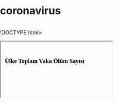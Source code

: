 # coronavirus
!DOCTYPE html>
<html lang="en">
<head>
<meta charset="UTF-8">
<link rel="apple-touch-icon" type="image/png" href="https://static.codepen.io/assets/favicon/apple-touch-icon-5ae1a0698dcc2402e9712f7d01ed509a57814f994c660df9f7a952f3060705ee.png" />
<meta name="apple-mobile-web-app-title" content="CodePen">
<link rel="shortcut icon" type="image/x-icon" href="https://static.codepen.io/assets/favicon/favicon-aec34940fbc1a6e787974dcd360f2c6b63348d4b1f4e06c77743096d55480f33.ico" />
<link rel="mask-icon" type="" href="https://static.codepen.io/assets/favicon/logo-pin-8f3771b1072e3c38bd662872f6b673a722f4b3ca2421637d5596661b4e2132cc.svg" color="#111" />
<meta charset="utf-8">
<meta name='viewport' content='width=device-width, initial-scale=1'>
<title>CodePen - Pure JavaScript Sortable Table</title>
<link rel="stylesheet" media="screen" href="https://static.codepen.io/assets/fullpage/fullpage-4de243a40619a967c0bf13b95e1ac6f8de89d943b7fc8710de33f681fe287604.css" />
<link href='https://fonts.googleapis.com/css?family=Lato:300,400,400italic,700,700italic,900,900italic' rel='stylesheet'>
<link rel="apple-touch-icon" type="image/png" href="https://static.codepen.io/assets/favicon/apple-touch-icon-5ae1a0698dcc2402e9712f7d01ed509a57814f994c660df9f7a952f3060705ee.png" />
<meta name="apple-mobile-web-app-title" content="CodePen">
<link rel="shortcut icon" type="image/x-icon" href="https://static.codepen.io/assets/favicon/favicon-aec34940fbc1a6e787974dcd360f2c6b63348d4b1f4e06c77743096d55480f33.ico" />
<link rel="mask-icon" type="" href="https://static.codepen.io/assets/favicon/logo-pin-8f3771b1072e3c38bd662872f6b673a722f4b3ca2421637d5596661b4e2132cc.svg" color="#111" />
<title>CodePen - Pure JavaScript Sortable Table</title>
<script>
  if (document.location.search.match(/type=embed/gi)) {
    window.parent.postMessage("resize", "*");
  }
</script>
<style>
    html { font-size: 15px; }
    html, body { margin: 0; padding: 0; min-height: 100%; }
    body { height:100%; display: flex; flex-direction: column; }
    .referer-warning {
      background: black;
      box-shadow: 0 2px 5px rgba(0,0,0, 0.5);
      padding: 0.75em;
      color: white;
      text-align: center;
      font-family: 'Lato', 'Lucida Grande', 'Lucida Sans Unicode', Tahoma, Sans-Serif;
      line-height: 1.2;
      font-size: 1rem;
      position: relative;
      z-index: 2;
    }
    .referer-warning h1 { font-size: 1.2rem; margin: 0; }
    .referer-warning a { color: #56bcf9; } /* $linkColorOnBlack */
  </style>
</head>
<body class="">

<div id="result-iframe-wrap" role="main">
<iframe id="result" srcdoc="
<!DOCTYPE html>
<html lang=&quot;en&quot; >
<head>
  <meta charset=&quot;UTF-8&quot;>
  
<link rel=&quot;apple-touch-icon&quot; type=&quot;image/png&quot; href=&quot;https://static.codepen.io/assets/favicon/apple-touch-icon-5ae1a0698dcc2402e9712f7d01ed509a57814f994c660df9f7a952f3060705ee.png&quot; />
<meta name=&quot;apple-mobile-web-app-title&quot; content=&quot;CodePen&quot;>
<link rel=&quot;shortcut icon&quot; type=&quot;image/x-icon&quot; href=&quot;https://static.codepen.io/assets/favicon/favicon-aec34940fbc1a6e787974dcd360f2c6b63348d4b1f4e06c77743096d55480f33.ico&quot; />
<link rel=&quot;mask-icon&quot; type=&quot;&quot; href=&quot;https://static.codepen.io/assets/favicon/logo-pin-8f3771b1072e3c38bd662872f6b673a722f4b3ca2421637d5596661b4e2132cc.svg&quot; color=&quot;#111&quot; />
  <title>CodePen - Pure JavaScript Sortable Table</title>
  
  
  <link rel=&quot;stylesheet&quot; href=&quot;https://cdnjs.cloudflare.com/ajax/libs/meyer-reset/2.0/reset.min.css&quot;>
  <link rel='stylesheet' href='https://cdnjs.cloudflare.com/ajax/libs/twitter-bootstrap/4.1.0/css/bootstrap.css'>
  
<style>
th[data-filter-value] {
  cursor: pointer;
}
th.active {
  color: red;
}
</style>
  <script>
  window.console = window.console || function(t) {};
</script>
  
  
  <script>
  if (document.location.search.match(/type=embed/gi)) {
    window.parent.postMessage(&quot;resize&quot;, &quot;*&quot;);
  }
</script>
</head>
<body translate=&quot;no&quot; >
  <table id=&quot;squadTable&quot; class=&quot;table table-dark table-striped&quot;>
        <thead>
            <tr>
                
                <th>Ülke</th>                
                <th data-filter-value=&quot;match&quot;>Toplam Vaka</th>
                <th data-filter-value=&quot;goal&quot;>Ölüm Sayısı</th>
                
                
            </tr>
        </thead>
        <tbody>
        </tbody>
    </table>
   
  
  
      <script id=&quot;rendered-js&quot; >
const data = [
{  
  &quot;fullName&quot;: &quot;Türkiye&quot;,
  &quot;dateOfBirth&quot;: &quot;1985-08-06T00:00:00&quot;,
  &quot;match&quot;: 947,
  &quot;goal&quot;: 21,
 
},
{  
  &quot;fullName&quot;: &quot;Çin&quot;,
  &quot;dateOfBirth&quot;: &quot;1985-08-06T00:00:00&quot;,
  &quot;match&quot;: 81054,
  &quot;goal&quot;: 3261,
},
{  
  &quot;fullName&quot;: &quot;İtalya&quot;,
  &quot;dateOfBirth&quot;: &quot;1985-08-06T00:00:00&quot;,
  &quot;match&quot;: 59138,
  &quot;goal&quot;: 5476,
 
},
{  
  &quot;fullName&quot;: &quot;Amerika&quot;,
  &quot;dateOfBirth&quot;: &quot;1985-08-06T00:00:00&quot;,
  &quot;match&quot;: 38164,
  &quot;goal&quot;: 396,
 
},
{  
  &quot;fullName&quot;: &quot;İspanya&quot;,
  &quot;dateOfBirth&quot;: &quot;1985-08-06T00:00:00&quot;,
  &quot;match&quot;: 28603,
  &quot;goal&quot;: 1756,
  
},
{  
  &quot;fullName&quot;: &quot;Almanya&quot;,
  &quot;dateOfBirth&quot;: &quot;1985-08-06T00:00:00&quot;,
  &quot;match&quot;: 24806,
  &quot;goal&quot;: 93,
 
},
{  
  &quot;fullName&quot;: &quot;İran&quot;,
  &quot;dateOfBirth&quot;: &quot;1985-08-06T00:00:00&quot;,
  &quot;match&quot;: 21638,
  &quot;goal&quot;: 1685,
},
{  
  &quot;fullName&quot;: &quot;Fransa&quot;,
  &quot;dateOfBirth&quot;: &quot;1985-08-06T00:00:00&quot;,
  &quot;match&quot;: 14459,
  &quot;goal&quot;: 562,
},
{  
  &quot;fullName&quot;: &quot;Güney Kore&quot;,
  &quot;dateOfBirth&quot;: &quot;1985-08-06T00:00:00&quot;,
  &quot;match&quot;: 8897,
  &quot;goal&quot;: 104,
  
},
{  
  &quot;fullName&quot;: &quot;İsviçre&quot;,
  &quot;dateOfBirth&quot;: &quot;1985-08-06T00:00:00&quot;,
  &quot;match&quot;: 7367,
  &quot;goal&quot;: 98,
},
{  
  &quot;fullName&quot;: &quot;İngiltere&quot;,
  &quot;dateOfBirth&quot;: &quot;1985-08-06T00:00:00&quot;,
  &quot;match&quot;: 5683,
  &quot;goal&quot;: 281,
},
{  
  &quot;fullName&quot;: &quot;Hollanda&quot;,
  &quot;dateOfBirth&quot;: &quot;1985-08-06T00:00:00&quot;,
  &quot;match&quot;:4204,
  &quot;goal&quot;: 179,
},
{  
  &quot;fullName&quot;: &quot;Belçika&quot;,
  &quot;dateOfBirth&quot;: &quot;1985-08-06T00:00:00&quot;,
  &quot;match&quot;: 3401,
  &quot;goal&quot;: 75,
  
},
{  
  &quot;fullName&quot;: &quot;Avusturya&quot;,
  &quot;dateOfBirth&quot;: &quot;1985-08-06T00:00:00&quot;,
  &quot;match&quot;: 3302,
  &quot;goal&quot;: 16,
 
},
{  
  &quot;fullName&quot;: &quot;Norveç&quot;,
  &quot;dateOfBirth&quot;: &quot;1985-08-06T00:00:00&quot;,
  &quot;match&quot;: 2263,
  &quot;goal&quot;: 7,
  
},
{  
  &quot;fullName&quot;: &quot;İsveç&quot;,
  &quot;dateOfBirth&quot;: &quot;1985-08-06T00:00:00&quot;,
  &quot;match&quot;: 1931,
  &quot;goal&quot;: 21,
},
{  
  &quot;fullName&quot;: &quot;Portekiz&quot;,
  &quot;dateOfBirth&quot;: &quot;1985-08-06T00:00:00&quot;,
  &quot;match&quot;: 1600,
  &quot;goal&quot;: 14,
 
},
{  
  &quot;fullName&quot;: &quot;Kanada&quot;,
  &quot;dateOfBirth&quot;: &quot;1985-08-06T00:00:00&quot;,
  &quot;match&quot;: 1426,
  &quot;goal&quot;: 20,
},
{  
  &quot;fullName&quot;: &quot;Danimarka&quot;,
  &quot;dateOfBirth&quot;: &quot;1985-08-06T00:00:00&quot;,
  &quot;match&quot;:1395,
  &quot;goal&quot;: 13,
},
{  
  &quot;fullName&quot;: &quot;Avustralya&quot;,
  &quot;dateOfBirth&quot;: &quot;1985-08-06T00:00:00&quot;,
  &quot;match&quot;: 1353,
  &quot;goal&quot;:7,
  
},
{  
  &quot;fullName&quot;: &quot;Malezya&quot;,
  &quot;dateOfBirth&quot;: &quot;1985-08-06T00:00:00&quot;,
  &quot;match&quot;: 1306,
  &quot;goal&quot;: 10,
  
},
{  
  &quot;fullName&quot;: &quot;Brezilya&quot;,
  &quot;dateOfBirth&quot;: &quot;1985-08-06T00:00:00&quot;,
  &quot;match&quot;: 1209,
  &quot;goal&quot;: 18,
  
},
{  
  &quot;fullName&quot;: &quot;Çekya&quot;,
  &quot;dateOfBirth&quot;: &quot;1985-08-06T00:00:00&quot;,
  &quot;match&quot;: 1120,
  &quot;goal&quot;: '-',
},
{  
  &quot;fullName&quot;: &quot;Japonya&quot;,
  &quot;dateOfBirth&quot;: &quot;1985-08-06T00:00:00&quot;,
  &quot;match&quot;: 1086,
  &quot;goal&quot;: 36,
},
{  
  &quot;fullName&quot;: &quot;İsrail&quot;,
  &quot;dateOfBirth&quot;: &quot;1985-08-06T00:00:00&quot;,
  &quot;match&quot;: 945,
  &quot;goal&quot;: 1,
  
},
{  
  &quot;fullName&quot;: &quot;Lüksemburg&quot;,
  &quot;dateOfBirth&quot;: &quot;1985-08-06T00:00:00&quot;,
  &quot;match&quot;: 798,
  &quot;goal&quot;: 8,
  
},
{  
  &quot;fullName&quot;: &quot;Ekvador&quot;,
  &quot;dateOfBirth&quot;: &quot;1985-08-06T00:00:00&quot;,
  &quot;match&quot;: 789,
  &quot;goal&quot;: 14
  
},
{  
  &quot;fullName&quot;: &quot;İrlanda&quot;,
  &quot;dateOfBirth&quot;: &quot;1985-08-06T00:00:00&quot;,
  &quot;match&quot;: 785	,
  &quot;goal&quot;: 3,
  
},
];
let currentFilter = &quot;&quot;,
prevFilter = &quot;&quot;,
orderAsc = true;
const toggleOrder = () => {
  if (currentFilter === prevFilter) {
    orderAsc = !orderAsc;
  } else {
    orderAsc = true;
  }
};
const calcAge = birthDate => {
  let bDate = new Date(birthDate),
  bDateYear = bDate.getUTCFullYear(),
  now = new Date().getFullYear();
  return now - bDateYear;
};
const sortTable = (array, sortKey) => {
  return array.sort((a, b) => {
    let x = a[sortKey],
    y = b[sortKey];
    return orderAsc ? x - y : y - x;
  });
};
const renderTable = tableData => {
  return `${tableData.map(item => {
    if (item.dateOfBirth.length > 2) {
      item.dateOfBirth = calcAge(item.dateOfBirth);
    }
    return (
      `<tr>
                        
                        <td>${item.fullName}</td>                                   
                        <td>${item.match}</td>
                        <td>${item.goal}</td>
                       
                        
                    </tr>`);
  }).join('')}`;
};
const appendTable = (table, destination) => {
  document.querySelector(destination).innerHTML = table;
};
const handleSortClick = () => {
  const filters = document.querySelectorAll('#squadTable th');
  Array.prototype.forEach.call(filters, filter => {
    filter.addEventListener(&quot;click&quot;, () => {
      if (!filter.dataset.filterValue) return false;
      Array.prototype.forEach.call(filters, filter => {
        filter.classList.remove('active');
      });
      filter.classList.add('active');
      currentFilter = filter.dataset.filterValue;
      toggleOrder();
      init();
    });
  });
};
const init = () => {
  let newTableData = sortTable(data, currentFilter),
  tableOutput = renderTable(newTableData);
  appendTable(tableOutput, '#squadTable tbody');
  prevFilter = currentFilter;
};
init();
handleSortClick();
//# sourceURL=pen.js
    </script>
  
  
</body>
</html>
 
" sandbox="allow-forms allow-modals allow-pointer-lock allow-popups allow-presentation allow-same-origin allow-scripts" allow="accelerometer; ambient-light-sensor; camera; encrypted-media; geolocation; gyroscope; microphone; midi; payment; vr" allowTransparency="true" allowpaymentrequest="true" allowfullscreen="true" class="result-iframe">
      </iframe>
</div>
</body>
</html>
